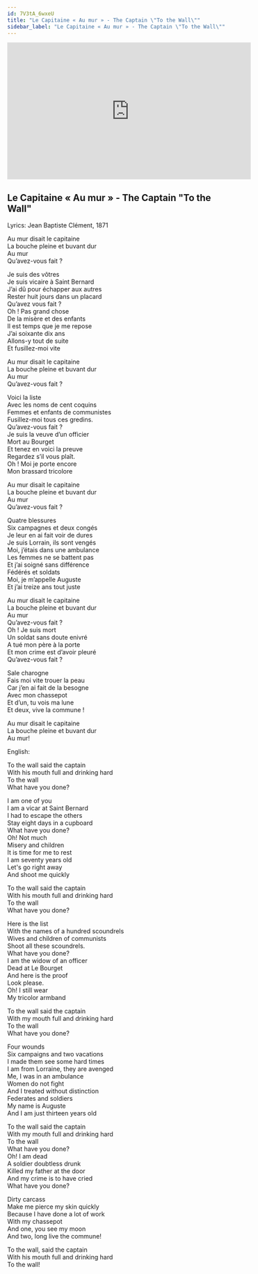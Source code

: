 ```yaml
---
id: 7V3tA_6wxeU
title: "Le Capitaine « Au mur » - The Captain \"To the Wall\""
sidebar_label: "Le Capitaine « Au mur » - The Captain \"To the Wall\""
---
```


<div class="video-float-container">
  <iframe
    width="560"
    height="315"
    src="https://www.youtube.com/embed/7V3tA_6wxeU"
    title="YouTube video player"
    frameborder="0"
    allow="accelerometer; autoplay; clipboard-write; encrypted-media; gyroscope; picture-in-picture; web-share"
    referrerpolicy="strict-origin-when-cross-origin"
    allowfullscreen
  ></iframe>
</div>

## Le Capitaine « Au mur » - The Captain "To the Wall"

Lyrics: Jean Baptiste Clément, 1871

Au mur disait le capitaine  
La bouche pleine et buvant dur  
Au mur  
Qu’avez-vous fait ?

Je suis des vôtres  
Je suis vicaire à Saint Bernard  
J’ai dû pour échapper aux autres  
Rester huit jours dans un placard  
Qu’avez vous fait ?  
Oh ! Pas grand chose  
De la misère et des enfants  
Il est temps que je me repose  
J’ai soixante dix ans  
Allons-y tout de suite  
Et fusillez-moi vite

Au mur disait le capitaine  
La bouche pleine et buvant dur  
Au mur  
Qu’avez-vous fait ?

Voici la liste  
Avec les noms de cent coquins  
Femmes et enfants de communistes  
Fusillez-moi tous ces gredins.  
Qu’avez-vous fait ?  
Je suis la veuve d’un officier  
Mort au Bourget  
Et tenez en voici la preuve  
Regardez s’il vous plaît.  
Oh ! Moi je porte encore  
Mon brassard tricolore

Au mur disait le capitaine  
La bouche pleine et buvant dur  
Au mur  
Qu’avez-vous fait ?

Quatre blessures  
Six campagnes et deux congés  
Je leur en ai fait voir de dures  
Je suis Lorrain, ils sont vengés  
Moi, j’étais dans une ambulance  
Les femmes ne se battent pas  
Et j’ai soigné sans différence  
Fédérés et soldats  
Moi, je m’appelle Auguste  
Et j’ai treize ans tout juste

Au mur disait le capitaine  
La bouche pleine et buvant dur  
Au mur  
Qu’avez-vous fait ?  
Oh ! Je suis mort  
Un soldat sans doute enivré  
A tué mon père à la porte  
Et mon crime est d’avoir pleuré  
Qu’avez-vous fait ?

Sale charogne  
Fais moi vite trouer la peau  
Car j’en ai fait de la besogne  
Avec mon chassepot  
Et d’un, tu vois ma lune  
Et deux, vive la commune !

Au mur disait le capitaine  
La bouche pleine et buvant dur  
Au mur!

English:

To the wall said the captain  
With his mouth full and drinking hard  
To the wall  
What have you done?

I am one of you  
I am a vicar at Saint Bernard  
I had to escape the others  
Stay eight days in a cupboard  
What have you done?  
Oh! Not much  
Misery and children  
It is time for me to rest  
I am seventy years old  
Let's go right away  
And shoot me quickly

To the wall said the captain  
With his mouth full and drinking hard  
To the wall  
What have you done?

Here is the list  
With the names of a hundred scoundrels  
Wives and children of communists  
Shoot all these scoundrels.  
What have you done?  
I am the widow of an officer  
Dead at Le Bourget  
And here is the proof  
Look please.  
Oh! I still wear  
My tricolor armband

To the wall said the captain  
With my mouth full and drinking hard  
To the wall  
What have you done?

Four wounds  
Six campaigns and two vacations  
I made them see some hard times  
I am from Lorraine, they are avenged  
Me, I was in an ambulance  
Women do not fight  
And I treated without distinction  
Federates and soldiers  
My name is Auguste  
And I am just thirteen years old

To the wall said the captain  
With my mouth full and drinking hard  
To the wall  
What have you done?  
Oh! I am dead  
A soldier doubtless drunk  
Killed my father at the door  
And my crime is to have cried  
What have you done?

Dirty carcass  
Make me pierce my skin quickly  
Because I have done a lot of work  
With my chassepot  
And one, you see my moon  
And two, long live the commune!

To the wall, said the captain  
With his mouth full and drinking hard  
To the wall!
